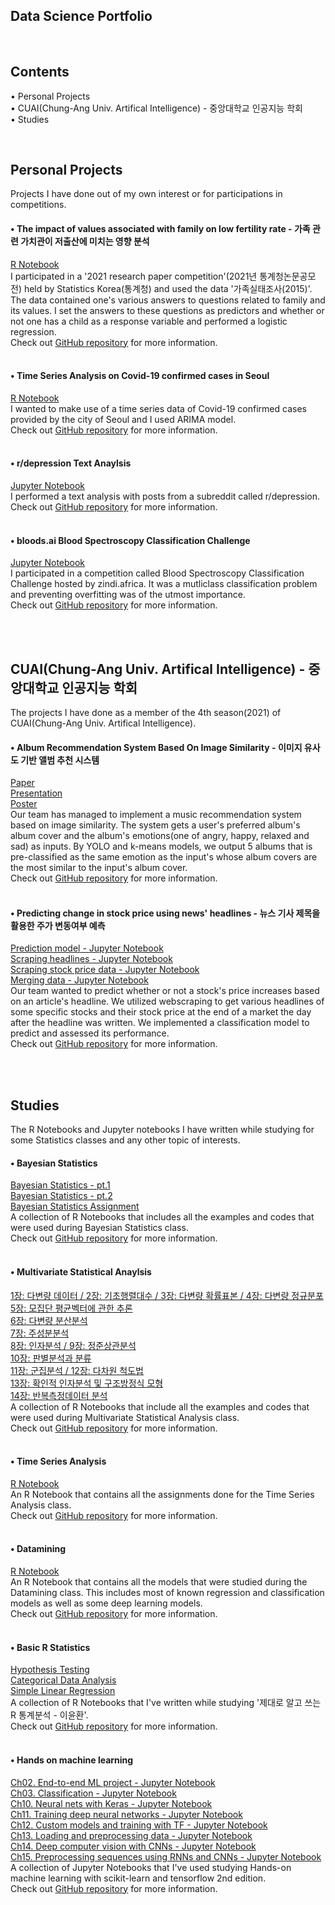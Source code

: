 ## Data Science Portfolio

<br/>



## Contents

• Personal Projects  
• CUAI(Chung-Ang Univ. Artifical Intelligence) - 중앙대학교 인공지능 학회  
• Studies 

<br/>



## Personal Projects

Projects I have done out of my own interest or for participations in competitions.


#### • The impact of values associated with family on low fertility rate - 가족 관련 가치관이 저출산에 미치는 영향 분석

[R Notebook](https://rawcdn.githack.com/jaeyonggy/R-Fertility/16dc5b5b2e6c955986c5d6c4ce44cd96f8cbec79/Fertility_Analysis.nb.html)  
I participated in a '2021 research paper competition'(2021년 통계청논문공모전) held by Statistics Korea(통계청) and used the data '가족실태조사(2015)'. The data contained one's various answers to questions related to family and its values. I set the answers to these questions as predictors and whether or not one has a child as a response variable and performed a logistic regression.  
Check out [GitHub repository](https://github.com/jaeyonggy/R-Fertility) for more information.  
<br/>


#### • Time Series Analysis on Covid-19 confirmed cases in Seoul

[R Notebook](https://rawcdn.githack.com/jaeyonggy/TimeSeries-SeoulCovid-19/d95605a465171fe029b8cafb99da6c417574076b/Seoul_covid19_Timeseries.nb.html)  
I wanted to make use of a time series data of Covid-19 confirmed cases provided by the city of Seoul and I used ARIMA model.  
Check out [GitHub repository](https://github.com/jaeyonggy/TimeSeries-SeoulCovid-19) for more information.  
<br/>


#### • r/depression Text Anaylsis

[Jupyter Notebook](https://nbviewer.org/github/jaeyonggy/Project-RedditDepressionTextAnalysis/blob/main/depression_text_analysis.ipynb)  
I performed a text analysis with posts from a subreddit called r/depression.  
Check out [GitHub repository](https://github.com/jaeyonggy/Project-RedditDepressionTextAnalysis) for more information.  
<br/>


#### • bloods.ai Blood Spectroscopy Classification Challenge

[Jupyter Notebook](https://nbviewer.org/github/jaeyonggy/Zindi_Classification/blob/main/pca_rf_xgb_cv_final.ipynb)  
I participated in a competition called Blood Spectroscopy Classification Challenge hosted by zindi.africa. It was a mutliclass classification problem and preventing overfitting was of the utmost importance.  
Check out [GitHub repository](https://github.com/jaeyonggy/Zindi_Classification) for more information.  
<br/>

<br/>



## CUAI(Chung-Ang Univ. Artifical Intelligence) - 중앙대학교 인공지능 학회  

The projects I have done as a member of the 4th season(2021) of CUAI(Chung-Ang Univ. Artifical Intelligence).


#### • Album Recommendation System Based On Image Similarity - 이미지 유사도 기반 앨범 추천 시스템

[Paper](https://github.com/CUAI-CAU/2021-CUAI-Winter-Conference/blob/main/paper/J.pdf)  
[Presentation](https://www.youtube.com/watch?v=ff_UeduK5lk)  
[Poster](https://github.com/CUAI-CAU/2021-CUAI-Winter-Conference/blob/main/poster/J.pdf)  
Our team has managed to implement a music recommendation system based on image similarity. The system gets a user's preferred album's album cover and the album's emotions(one of angry, happy, relaxed and sad) as inputs. By YOLO and k-means models, we output 5 albums that is pre-classified as the same emotion as the input's whose album covers are the most similar to the input's album cover.  
Check out [GitHub repository](https://github.com/CUAI-CAU/Recommend-By-Album-Covers) for more information.  
<br/>


#### • Predicting change in stock price using news' headlines - 뉴스 기사 제목을 활용한 주가 변동여부 예측

[Prediction model - Jupyter Notebook](https://nbviewer.org/github/jaeyonggy/CUAI-Headlines_TextAnalysis_For_StockPrice_Prediction/blob/main/tfidf_title_to_pred.ipynb)  
[Scraping headlines - Jupyter Notebook](https://nbviewer.org/github/jaeyonggy/CUAI-Headlines_TextAnalysis_For_StockPrice_Prediction/blob/main/Web%20Scraping%20for%20headlines/data_title.ipynb)  
[Scraping stock price data - Jupyter Notebook](https://nbviewer.org/github/jaeyonggy/CUAI-Headlines_TextAnalysis_For_StockPrice_Prediction/blob/main/Web%20Scraping%20for%20headlines/data_stock.ipynb)  
[Merging data - Jupyter Notebook](https://nbviewer.org/github/jaeyonggy/CUAI-Headlines_TextAnalysis_For_StockPrice_Prediction/blob/main/Web%20Scraping%20for%20headlines/data_merge.ipynb)   
Our team wanted to predict whether or not a stock's price increases based on an article's headline. We utilized webscraping to get various headlines of some specific stocks and their stock price at the end of a market the day after the headline was written. We implemented a classification model to predict and assessed its performance.  
Check out [GitHub repository](https://github.com/jaeyonggy/CUAI-Headlines_TextAnalysis_For_StockPrice_Prediction) for more information.  
<br/>

<br/>



## Studies

The R Notebooks and Jupyter notebooks I have written while studying for some Statistics classes and any other topic of interests.


#### • Bayesian Statistics

[Bayesian Statistics - pt.1](https://rawcdn.githack.com/jaeyonggy/Studies/5678ff76fc1a549193c28ab9ed5b3df4d09e3291/Bayesian/Bayesian.nb.html)  
[Bayesian Statistics - pt.2](https://rawcdn.githack.com/jaeyonggy/Studies/5678ff76fc1a549193c28ab9ed5b3df4d09e3291/Bayesian/Bayesian_pt2.nb.html)  
[Bayesian Statistics Assignment](https://rawcdn.githack.com/jaeyonggy/Studies/5678ff76fc1a549193c28ab9ed5b3df4d09e3291/Bayesian/Bayes_HW.nb.html)  
A collection of R Notebooks that includes all the examples and codes that were used during Bayesian Statistics class.  
Check out [GitHub repository](https://github.com/jaeyonggy/Studies) for more information.  
<br/>


#### • Multivariate Statistical Anaylsis

[1장: 다변량 데이터 / 2장: 기초행렬대수 / 3장: 다변량 확률표본 / 4장: 다변량 정규분포](https://rawcdn.githack.com/jaeyonggy/Studies/ecc29feb7fdf3df2dc102404d17d829d22b64fd6/MVA/MVA.nb.html)  
[5장: 모집단 평균벡터에 관한 추론](https://rawcdn.githack.com/jaeyonggy/Studies/ecc29feb7fdf3df2dc102404d17d829d22b64fd6/MVA/MVA2.nb.html)  
[6장: 다변량 분산분석](https://rawcdn.githack.com/jaeyonggy/Studies/ecc29feb7fdf3df2dc102404d17d829d22b64fd6/MVA/MVA3.nb.html)  
[7장: 주성분분석](https://rawcdn.githack.com/jaeyonggy/Studies/ecc29feb7fdf3df2dc102404d17d829d22b64fd6/MVA/MVA4.nb.html)  
[8장: 인자분석 / 9장: 정준상관분석](https://rawcdn.githack.com/jaeyonggy/Studies/ecc29feb7fdf3df2dc102404d17d829d22b64fd6/MVA/MVA5.nb.html)  
[10장: 판별분석과 분류](https://rawcdn.githack.com/jaeyonggy/Studies/ecc29feb7fdf3df2dc102404d17d829d22b64fd6/MVA/MVA6.nb.html)  
[11장: 군집분석 / 12장: 다차원 척도법](https://rawcdn.githack.com/jaeyonggy/Studies/ecc29feb7fdf3df2dc102404d17d829d22b64fd6/MVA/MVA7.nb.html)  
[13장: 확인적 인자분석 및 구조방정식 모형](https://rawcdn.githack.com/jaeyonggy/Studies/ecc29feb7fdf3df2dc102404d17d829d22b64fd6/MVA/MVA8.nb.html)  
[14장: 반복측정데이터 분석](https://rawcdn.githack.com/jaeyonggy/Studies/ecc29feb7fdf3df2dc102404d17d829d22b64fd6/MVA/MVA9.nb.html)  
A collection of R Notebooks that include all the examples and codes that were used during Multivariate Statistical Analysis class.  
Check out [GitHub repository](https://github.com/jaeyonggy/Studies) for more information.  
<br/>


#### • Time Series Analysis

[R Notebook](https://rawcdn.githack.com/jaeyonggy/Studies/af145c5bf560ee27a645edb24839470229a7a38d/Timeseries.nb.html)  
An R Notebook that contains all the assignments done for the Time Series Analysis class.  
Check out [GitHub repository](https://github.com/jaeyonggy/Studies) for more information.  
<br/>


#### • Datamining

[R Notebook](https://rawcdn.githack.com/jaeyonggy/Studies/af145c5bf560ee27a645edb24839470229a7a38d/datamining_notebook.nb.html)  
An R Notebook that contains all the models that were studied during the Datamining class. This includes most of known regression and classification models as well as some deep learning models.  
Check out [GitHub repository](https://github.com/jaeyonggy/Studies) for more information.  
<br/>


#### • Basic R Statistics

[Hypothesis Testing](https://rawcdn.githack.com/jaeyonggy/Studies/9eb7428ee5aeefc89c6550100684c975b047a1e2/RStatBasic/HypothesisTesting.nb.html)  
[Categorical Data Analysis](https://rawcdn.githack.com/jaeyonggy/Studies/9eb7428ee5aeefc89c6550100684c975b047a1e2/RStatBasic/categorical.nb.html)  
[Simple Linear Regression](https://rawcdn.githack.com/jaeyonggy/Studies/9eb7428ee5aeefc89c6550100684c975b047a1e2/RStatBasic/SimpleLinearRegression.nb.html)  
A collection of R Notebooks that I've written while studying '제대로 알고 쓰는 R 통계분석 - 이윤환'.  
Check out [GitHub repository](https://github.com/jaeyonggy/Studies) for more information.  
<br/>


#### • Hands on machine learning

[Ch02. End-to-end ML project - Jupyter Notebook](https://nbviewer.org/github/jaeyonggy/Studies/blob/main/ML/02_end_to_end_machine_learning_project.ipynb)  
[Ch03. Classification - Jupyter Notebook](https://nbviewer.org/github/jaeyonggy/Studies/blob/main/ML/03_classification.ipynb)  
[Ch10. Neural nets with Keras - Jupyter Notebook](https://nbviewer.org/github/jaeyonggy/Studies/blob/main/ML/10_neural_nets_with_keras.ipynb)  
[Ch11. Training deep neural networks - Jupyter Notebook](https://nbviewer.org/github/jaeyonggy/Studies/blob/main/ML/11_training_deep_neural_networks.ipynb)  
[Ch12. Custom models and training with TF - Jupyter Notebook](https://nbviewer.org/github/jaeyonggy/Studies/blob/main/ML/12_custom_models_and_training_with_tensorflow.ipynb)  
[Ch13. Loading and preprocessing data - Jupyter Notebook](https://nbviewer.org/github/jaeyonggy/Studies/blob/main/ML/13_loading_and_preprocessing_data.ipynb)  
[Ch14. Deep computer vision with CNNs - Jupyter Notebook](https://nbviewer.org/github/jaeyonggy/Studies/blob/main/ML/14_deep_computer_vision_with_cnns.ipynb)  
[Ch15. Preprocessing sequences using RNNs and CNNs - Jupyter Notebook](https://nbviewer.org/github/jaeyonggy/Studies/blob/main/ML/15_processing_sequences_using_rnns_and_cnns.ipynb)  
A collection of Jupyter Notebooks that I've used studying Hands-on machine learning with scikit-learn and tensorflow 2nd edition.  
Check out [GitHub repository](https://github.com/jaeyonggy/Studies) for more information.  
<br/>

<br/>


